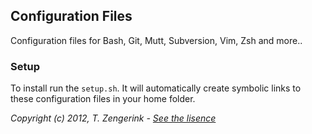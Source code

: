 Configuration Files
-------------------

Configuration files for Bash, Git, Mutt, Subversion, Vim, Zsh and more..

### Setup

To install run the `setup.sh`. It will automatically create symbolic links to these configuration files in your home folder.

*Copyright (c) 2012, T. Zengerink - [See the lisence](https://raw.github.com/Mytho/dotfiles/master/LICENSE)*
